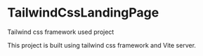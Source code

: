 # TailwindCssLandingPage
Tailwind css framework used project

This project is built using tailwind css framework and Vite server.

